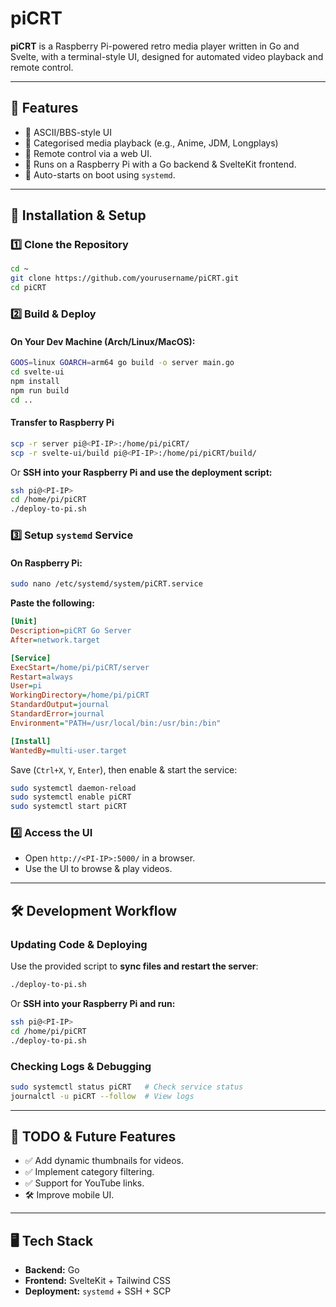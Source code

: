 # piCRT

**piCRT** is a Raspberry Pi-powered retro media player written in Go and Svelte, with a terminal-style UI, designed for automated video playback and remote control.

---

## **📜 Features**

- 🔹 ASCII/BBS-style UI
- 🔹 Categorised media playback (e.g., Anime, JDM, Longplays)
- 🔹 Remote control via a web UI.
- 🔹 Runs on a Raspberry Pi with a Go backend & SvelteKit frontend.
- 🔹 Auto-starts on boot using `systemd`.

---

## **🚀 Installation & Setup**

### **1️⃣ Clone the Repository**

```bash
cd ~
git clone https://github.com/yourusername/piCRT.git
cd piCRT
```

### **2️⃣ Build & Deploy**

#### **On Your Dev Machine** (Arch/Linux/MacOS):

```bash
GOOS=linux GOARCH=arm64 go build -o server main.go
cd svelte-ui
npm install
npm run build
cd ..
```

#### **Transfer to Raspberry Pi**

```bash
scp -r server pi@<PI-IP>:/home/pi/piCRT/
scp -r svelte-ui/build pi@<PI-IP>:/home/pi/piCRT/build/
```

Or **SSH into your Raspberry Pi and use the deployment script:**

```bash
ssh pi@<PI-IP>
cd /home/pi/piCRT
./deploy-to-pi.sh
```

### **3️⃣ Setup `systemd` Service**

#### **On Raspberry Pi:**

```bash
sudo nano /etc/systemd/system/piCRT.service
```

**Paste the following:**

```ini
[Unit]
Description=piCRT Go Server
After=network.target

[Service]
ExecStart=/home/pi/piCRT/server
Restart=always
User=pi
WorkingDirectory=/home/pi/piCRT
StandardOutput=journal
StandardError=journal
Environment="PATH=/usr/local/bin:/usr/bin:/bin"

[Install]
WantedBy=multi-user.target
```

Save (`Ctrl+X`, `Y`, `Enter`), then enable & start the service:

```bash
sudo systemctl daemon-reload
sudo systemctl enable piCRT
sudo systemctl start piCRT
```

### **4️⃣ Access the UI**

- Open `http://<PI-IP>:5000/` in a browser.
- Use the UI to browse & play videos.

---

## **🛠️ Development Workflow**

### **Updating Code & Deploying**

Use the provided script to **sync files and restart the server**:

```bash
./deploy-to-pi.sh
```

Or **SSH into your Raspberry Pi and run:**

```bash
ssh pi@<PI-IP>
cd /home/pi/piCRT
./deploy-to-pi.sh
```

### **Checking Logs & Debugging**

```bash
sudo systemctl status piCRT   # Check service status
journalctl -u piCRT --follow  # View logs
```

---

## **📜 TODO & Future Features**

- ✅ Add dynamic thumbnails for videos.
- ✅ Implement category filtering.
- ✅ Support for YouTube links.
- 🛠️ Improve mobile UI.

---

## **🖥️ Tech Stack**

- **Backend:** Go
- **Frontend:** SvelteKit + Tailwind CSS
- **Deployment:** `systemd` + SSH + SCP
